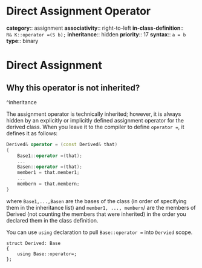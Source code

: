 # Direct Assignment Operator

**category**:: assignment
**associativity**:: right-to-left
**in-class-definition**:: `R& K::operator =(S b);`
**inheritance**:: hidden
**priority**:: 17
**syntax**:: `a = b`
**type**:: binary

# Direct Assignment

## Why this operator is not inherited?
^inheritance

The assignment operator is technically inherited; however, it is always hidden by an explicitly or implicitly defined assignment operator for the derived class.
When you leave it to the compiler to define `operator =`, it defines it as follows:

```cpp
Derived& operator = (const Derived& that)
{
    Base1::operator =(that);
    ...
    Basen::operator =(that);
    member1 = that.member1;
    ...
    membern = that.membern;
}
```

where `Base1,...,Basen` are the bases of the class (in order of specifying them in the inheritance list) and `member1, ..., membern`/ are the members of Derived (not counting the members that were inherited) in the order you declared them in the class definition.

You can use `using` declaration to pull `Base::operator =` into `Dervied` scope.

```
struct Derived: Base
{
    using Base::operator=;
};
```